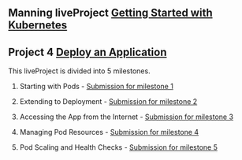 ## Manning liveProject [Getting Started with Kubernetes](https://www.manning.com/liveprojectseries/getting-started-with-kubernetes-ser)
## Project 4 [Deploy an Application](https://www.manning.com/liveproject/deploy-an-application)

This liveProject is divided into 5 milestones.

1. Starting with Pods - [Submission for milestone 1](https://github.com/plu5g00d/manning-deploy-an-application-lp/tree/main/milestone-1)

2. Extending to Deployment - [Submission for milestone 2](https://github.com/plu5g00d/manning-deploy-an-application-lp/tree/main/milestone-2)

3. Accessing the App from the Internet - [Submission for milestone 3](https://github.com/plu5g00d/manning-deploy-an-application-lp/tree/main/milestone-3)

4. Managing Pod Resources - [Submission for milestone 4](https://github.com/plu5g00d/manning-deploy-an-application-lp/tree/main/milestone-4)

5. Pod Scaling and Health Checks - [Submission for milestone 5](https://github.com/plu5g00d/manning-deploy-an-application-lp/tree/main/milestone-5)



